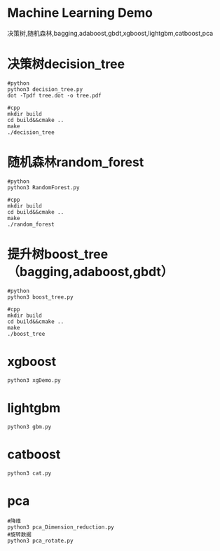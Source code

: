 # Machine Learning Demo
决策树,随机森林,bagging,adaboost,gbdt,xgboost,lightgbm,catboost,pca

# 决策树decision_tree
    #python
    python3 decision_tree.py
    dot -Tpdf tree.dot -o tree.pdf
    
    #cpp
    mkdir build
    cd build&&cmake ..
    make
    ./decision_tree

# 随机森林random_forest
    #python
    python3 RandomForest.py
    
    #cpp
    mkdir build
    cd build&&cmake ..
    make
    ./random_forest

# 提升树boost_tree（bagging,adaboost,gbdt）
    #python
    python3 boost_tree.py
    
    #cpp
    mkdir build
    cd build&&cmake ..
    make
    ./boost_tree


# xgboost
    python3 xgDemo.py

# lightgbm
    python3 gbm.py

# catboost
    python3 cat.py


# pca
    #降维
    python3 pca_Dimension_reduction.py
    #旋转数据
    python3 pca_rotate.py



